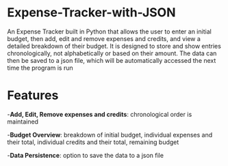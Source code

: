 # Expense-Tracker-with-JSON

An Expense Tracker built in Python that allows the user to enter an initial budget, then add, edit and remove expenses and credits, and view a detailed breakdown of their budget. It is designed to store and show entries chronologically, not alphabetically or based on their amount. The data can then be saved to a json file, which will be automatically accessed the next time the program is run

# Features

-**Add, Edit, Remove expenses and credits**: chronological order is maintained

-**Budget Overview**: breakdown of initial budget, individual expenses and their total, individual credits and their total, remaining budget

-**Data Persistence**: option to save the data to a json file
